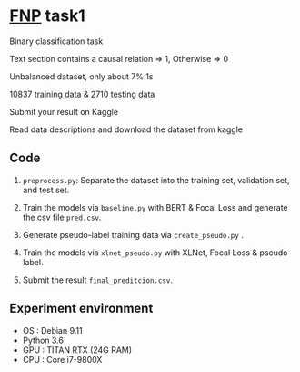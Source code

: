 # [FNP](https://github.com/yseop/YseopLab/blob/develop/FNP_2020_FinCausal/AnnotationScheme.pdf) task1
Binary classification task

Text section contains a causal relation => 1, Otherwise => 0

Unbalanced dataset, only about 7% 1s

10837 training data & 2710 testing data

Submit your result on Kaggle

Read data descriptions and download the dataset from kaggle

## Code

1. `preprocess.py`: Separate the dataset into the training set, validation set, and test set.

2. Train the models via `baseline.py` with BERT & Focal Loss and generate the csv file `pred.csv`.

3. Generate pseudo-label training data via `create_pseudo.py` .

4. Train the models via `xlnet_pseudo.py` with XLNet, Focal Loss & pseudo-label.

5. Submit the result `final_preditcion.csv`.


## Experiment environment

* OS : Debian 9.11
* Python 3.6
* GPU : TITAN RTX (24G RAM)
* CPU : Core i7-9800X
